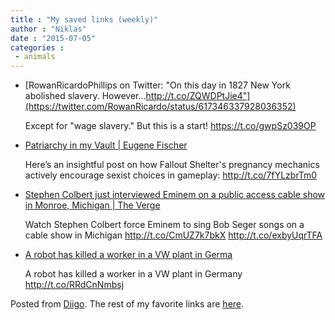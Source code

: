 ```yaml
---
title : "My saved links (weekly)"
author : "Niklas"
date : "2015-07-05"
categories : 
 - animals
---
```


- [RowanRicardoPhillips on Twitter: "On this day in 1827 New York abolished slavery. However...http://t.co/ZQWDPtJie4"](https://twitter.com/RowanRicardo/status/617346337928036352)
    
    Except for "wage slavery." But this is a start! https://t.co/gwpSz039OP
    
- [Patriarchy in my Vault | Eugene Fischer](http://www.eugenefischer.com/2015/06/22/patriarchy-in-my-vault/)
    
    Here’s an insightful post on how Fallout Shelter's pregnancy mechanics actively encourage sexist choices in gameplay: http://t.co/7fYLzbrTm0
    
- [Stephen Colbert just interviewed Eminem on a public access cable show in Monroe, Michigan | The Verge](http://www.theverge.com/2015/7/1/8879943/stephen-colbert-eminem-late-show?utm_campaign=theverge&utm_content=chorus&utm_medium=social&utm_source=twitter)
    
    Watch Stephen Colbert force Eminem to sing Bob Seger songs on a cable show in Michigan http://t.co/CmUZ7k7bkX http://t.co/exbyUqrTFA
    
- [A robot has killed a worker in a VW plant in Germa](http://www.ft.com/fastft/353721)
    
    A robot has killed a worker in a VW plant in Germany http://t.co/RRdCnNmbsj
    

Posted from [Diigo](https://www.diigo.com). The rest of my favorite links are [here](https://www.diigo.com/user/npivic).
